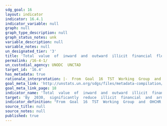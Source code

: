 ```yaml
---
sdg_goal: 16
layout: indicator
indicator: 16.4.1
indicator_variable: null
graph: null
graph_type_description: null
graph_status_notes: unk
variable_description: null
variable_notes: null
un_designated_tier: '3'
title: 'Total  value  of  inward  and  outward  illicit  financial  flows  (in  current  United  States  dollars).'
permalink: /16-4-1/
un_custodial_agency: UNODC  UNCTAD
target_id: '16.4'
has_metadata: true
rationale_interpretation: |-  From  Goal  16  TST  Working  Group  and  OHCHR:  The  indicator  measures  an  important  aspect  of  target  16.4.  The  indicator  also  covers  other  aspects  of  this  target,  such  as  revenues  emanating  from  illicit  arms  sales  and  organized  crime    From  UNODC:  IFF  have  a  negative  impact  on  society  in  many  respects,  including  governance,  economic  growth  and  human  security.  The  illicit  economy  generated  by  IFF  can  exacerbate  conflict  for  resources,  pose  impediments  to  sustainable  economic  growth  and  promote  human  right  abuses.  For  instance,  illicit  markets  are  characterized  by  greater  violence  and  though  violence  occurs  more  commonly  in  connection  with  illegal  than  with  legal  economic  activity.
goal_meta_link: 'http://unstats.un.org/sdgs/files/metadata-compilation/Metadata-Goal-16.pdf'
goal_meta_link_page: 18
indicator_name: 'Total  value  of  inward  and  outward  illicit  financial  flows  (in  current  United  States  dollars).'
target: 'By  2030,  significantly  reduce  illicit  financial  and  arms  flows,  strengthen  the  recovery  and  return  of  stolen  assets  and  combat  all  forms  of  organized  crime.'
indicator_definition: "From  Goal  16  TST  Working  Group  and  OHCHR:  Illicit  financial  flows  (IFFs)  are  commonly  defined  as  the  transferred  monies  that  is  earned,  transferred  or  utilized  through  illicit  means,  into  or  out  of  a  country.  They  includ"
source_title: null
source_notes: null
published: true  
---
```

